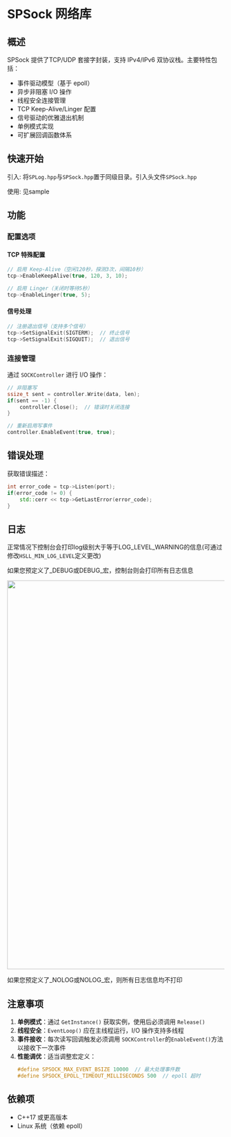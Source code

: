 # SPSock 网络库

## 概述

SPSock 提供了TCP/UDP 套接字封装，支持 IPv4/IPv6 双协议栈。主要特性包括：

- 事件驱动模型（基于 epoll）
- 异步非阻塞 I/O 操作
- 线程安全连接管理
- TCP Keep-Alive/Linger 配置
- 信号驱动的优雅退出机制
- 单例模式实现
- 可扩展回调函数体系

## 快速开始

引入:  将`SPLog.hpp`与`SPSock.hpp`置于同级目录。引入头文件`SPSock.hpp`

使用:  见sample

## 功能

### 配置选项

#### TCP 特殊配置
```cpp
// 启用 Keep-Alive（空闲120秒，探测3次，间隔10秒）
tcp->EnableKeepAlive(true, 120, 3, 10);

// 启用 Linger（关闭时等待5秒）
tcp->EnableLinger(true, 5);
```

#### 信号处理
```cpp
// 注册退出信号（支持多个信号）
tcp->SetSignalExit(SIGTERM);  // 终止信号
tcp->SetSignalExit(SIGQUIT);  // 退出信号
```

### 连接管理

通过 `SOCKController` 进行 I/O 操作：
```cpp
// 非阻塞写
ssize_t sent = controller.Write(data, len);
if(sent == -1) {
    controller.Close();  // 错误时关闭连接
}

// 重新启用写事件
controller.EnableEvent(true, true);
```

## 错误处理

获取错误描述：
```cpp
int error_code = tcp->Listen(port);
if(error_code != 0) {
    std::cerr << tcp->GetLastError(error_code);
}
```
## 日志

正常情况下控制台会打印log级别大于等于LOG_LEVEL_WARNING的信息(可通过修改`HSLL_MIN_LOG_LEVEL`定义更改)

如果您预定义了_DEBUG或DEBUG_宏，控制台则会打印所有日志信息

<img src="https://github.com/user-attachments/assets/fd1c3ec0-e780-4b67-8339-1c502629901f" width="900px">

如果您预定义了_NOLOG或NOLOG_宏，则所有日志信息均不打印

## 注意事项

1. **单例模式**：通过 `GetInstance()` 获取实例，使用后必须调用 `Release()`
2. **线程安全**：`EventLoop()` 应在主线程运行，I/O 操作支持多线程
3. **事件接收**：每次读写回调触发必须调用 `SOCKController`的`EnableEvent()`方法以接收下一次事件
4. **性能调优**：适当调整宏定义：
   ```cpp
   #define SPSOCK_MAX_EVENT_BSIZE 10000  // 最大处理事件数
   #define SPSOCK_EPOLL_TIMEOUT_MILLISECONDS 500  // epoll 超时
   ```

## 依赖项

- C++17 或更高版本
- Linux 系统（依赖 epoll）
